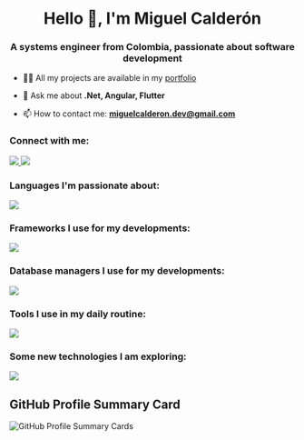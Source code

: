 <h1 align="center">Hello 👋, I'm Miguel Calderón</h1>
<h3 align="center">A systems engineer from Colombia, passionate about software development</h3>

- 👨‍💻 All my projects are available in my [portfolio](https://miguel-calderon-gutierrez.github.io/Portafolio/)

- 💬 Ask me about **.Net, Angular, Flutter**

- 📫 How to contact me: **miguelcalderon.dev@gmail.com**

<h3 align="left">Connect with me:</h3>
<p align="left">
 <a href="https://www.linkedin.com/in/programador-miguel-calderon/" target="_blank">
    <img src="https://skillicons.dev/icons?i=linkedin&theme=light"/>
  </a>

 <a href="https://github.com/Miguel-Calderon-Gutierrez" target="_blank">
    <img src="https://skillicons.dev/icons?i=github&theme=light" />
  </a>

</p>

<h3 align="left">Languages I'm passionate about:</h3>
<p align="left">
  <a href="#">
    <img src="https://skillicons.dev/icons?i=cs,py,ts,js&theme=light" />
  </a>
</p>

<h3 align="left">Frameworks I use for my developments:</h3>
<p align="left">
  <a href="#">
    <img src="https://skillicons.dev/icons?i=dotnet,angular,flutter,fastapi,flask,bootstrap&theme=light" />
  </a>
</p>

<h3 align="left">Database managers I use for my developments:</h3>
<p align="left">
  <a href="#">
    <img src="https://skillicons.dev/icons?i=mysql,mongodb,postgres,sqlite&theme=light&perline=6" />
  </a>
</p>

<h3 align="left">Tools I use in my daily routine:</h3>
<p align="left">
  <a href="#">
    <img src="https://skillicons.dev/icons?i=visualstudio,vscode,git,github,postman,pycharm&theme=light&perline=6" />
  </a>
</p>

<h3 align="left">Some new technologies I am exploring:</h3>
<p align="left">
  <a href="#">
    <img src="https://skillicons.dev/icons?i=opencv,pytorch,tensorflow&theme=light&perline=6" />
  </a>
</p>

## GitHub Profile Summary Card
![GitHub Profile Summary Cards](https://github-profile-summary-cards.vercel.app/api/cards/profile-details?username=Miguel-Calderon-Gutierrez)



